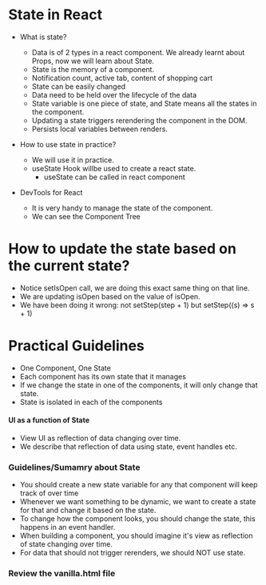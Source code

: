# State in React

- What is state?

  - Data is of 2 types in a react component. We already learnt about Props, now we will learn about State.
  - State is the memory of a component.
  - Notification count, active tab, content of shopping cart
  - State can be easily changed
  - Data need to be held over the lifecycle of the data
  - State variable is one piece of state, and State means all the states in the component.
  - Updating a state triggers rerendering the component in the DOM.
  - Persists local variables between renders.

- How to use state in practice?

  - We will use it in practice.
  - useState Hook willbe used to create a react state.
    - useState can be called in react component

- DevTools for React
  - It is very handy to manage the state of the component.
  - We can see the Component Tree

# How to update the state based on the current state?

- Notice setIsOpen call, we are doing this exact same thing on that line.
- We are updating isOpen based on the value of isOpen.
- We have been doing it wrong:
  not setStep(step + 1)
  but setStep((s) => s + 1)

# Practical Guidelines

- One Component, One State
- Each component has its own state that it manages
- If we change the state in one of the components, it will only change that state.
- State is isolated in each of the components

#### UI as a function of State

- View UI as reflection of data changing over time.
- We describe that reflection of data using state, event handles etc.

### Guidelines/Sumamry about State

- You should create a new state variable for any that component will keep track of over time
- Whenever we want something to be dynamic, we want to create a state for that and change it based on the state.
- To change how the component looks, you should change the state, this happens in an event handler.
- When building a component, you should imagine it's view as reflection of state changing over time.
- For data that should not trigger rerenders, we should NOT use state.

### Review the vanilla.html file

